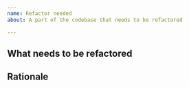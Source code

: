 ```yaml
---
name: Refactor needed
about: A part of the codebase that needs to be refactored

---
```


## What needs to be refactored


## Rationale

